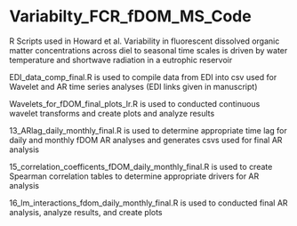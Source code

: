# Variabilty_FCR_fDOM_MS_Code
R Scripts used in Howard et al. Variability in fluorescent dissolved organic matter concentrations across diel to seasonal time scales is driven by water temperature and shortwave radiation in a eutrophic reservoir

EDI_data_comp_final.R is used to compile data from EDI into csv used for Wavelet and AR time series analyses (EDI links given in manuscript)

Wavelets_for_fDOM_final_plots_lr.R is used to conducted continuous wavelet transforms and create plots and analyze results 

13_ARlag_daily_monthly_final.R is used to determine appropriate time lag for daily and monthly fDOM AR analyses and generates csvs used for final AR analysis 

15_correlation_coefficents_fDOM_daily_monthly_final.R is used to create Spearman correlation tables to determine appropriate drivers for AR analysis 

16_lm_interactions_fdom_daily_monthly_final.R is used to conducted final AR analysis, analyze results, and create plots
